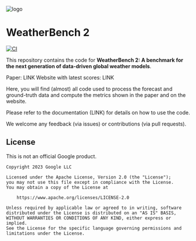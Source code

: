 ![logo](assets/wb2-logo-wide.png)
# WeatherBench 2

[![CI](https://github.com/google-research/weatherbench2/actions/workflows/ci-build.yml/badge.svg)](https://github.com/google-research/weatherbench2/actions/workflows/ci-build.yml)

This repository contains the code for **WeatherBench 2: A benchmark for the next generation of data-driven global weather models**. 

Paper: LINK
Website with latest scores: LINK

Here, you will find (almost) all code used to process the forecast and ground-truth data and compute the metrics shown in the paper and on the website. 

Please refer to the documentation (LINK) for details on how to use the code.

We welcome any feedback (via issues) or contributions (via pull requests). 

## License

This is not an official Google product.

```
Copyright 2023 Google LLC

Licensed under the Apache License, Version 2.0 (the "License");
you may not use this file except in compliance with the License.
You may obtain a copy of the License at

    https://www.apache.org/licenses/LICENSE-2.0

Unless required by applicable law or agreed to in writing, software
distributed under the License is distributed on an "AS IS" BASIS,
WITHOUT WARRANTIES OR CONDITIONS OF ANY KIND, either express or implied.
See the License for the specific language governing permissions and
limitations under the License.
```